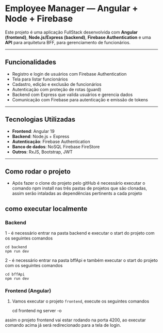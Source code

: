 # Employee Manager — Angular + Node + Firebase

Este projeto é uma aplicação FullStack desenvolvida com **Angular (frontend)**, **Node.js/Express (backend)**, **Firebase Authentication** e uma **API** para arquitetura BFF, para gerenciamento de funcionários.

---

## Funcionalidades

- Registro e login de usuários com Firebase Authentication
- Tela para listar funcionários
- Cadastro, edição e exclusão de funcionários
- Autenticação com proteção de rotas (guard)
- Backend com Express que valida usuários e gerencia dados
- Comunicação com Firebase para autenticação e emissão de tokens

---

## Tecnologias Utilizadas

- **Frontend**: Angular 19
- **Backend**: Node.js + Express
- **Autenticação**: Firebase Authentication
- **Banco de dados**: NoSQL Firebase FireStore
- **Outros**: RxJS, Bootstrap, JWT

---

## Como rodar o projeto

- Após fazer o clone do projeto pelo gitHub é necessário executar o comando npm install nas três pastas de projetos que são clonadas, assim serão intaladas as dependências pertinents a cada projeto

## como executar localmente


### Backend

1 - é necessário entrar na pasta backend e executar o start do projeto com os seguintes comandos

    cd backend
    npm run dev


2 - é necessário entrar na pasta bffApi e também executar o start do projeto com os seguintes comandos

    cd bffApi
    npm run dev


### Frontend (Angular)

1. Vamos executar o projeto `frontend`, execute os seguintes comandos

   cd frontend
   ng server -o

assim o projeto frontend vai estar rodando na porta 4200, ao executar comando acima já será redirecionado para a tela de login.





